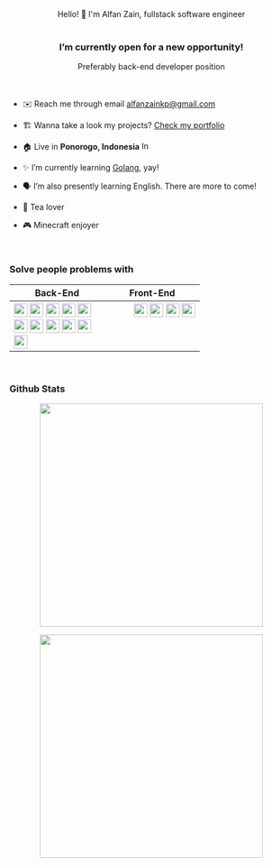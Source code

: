 <div align="center">Hello! 👋 I'm Alfan Zain, fullstack software engineer</div>  
  
<br />

<div align="center"><b><h3>I’m currently open for a new opportunity!</h3></b>
Preferably back-end developer position</div>

<br />
<br />

- ✉️ Reach me through email alfanzainkp@gmail.com

- 🏗 Wanna take a look my projects? [Check my portfolio](https://www.notion.so/alfanzain/Alfan-Zain-s-Portfolio-f021212cc2e840aba33826efc6032731)

- 🏠 Live in <b>Ponorogo, Indonesia</b> <img
  src="https://flagcdn.com/20x15/id.png"
  srcset="https://flagcdn.com/40x30/id.png 2x,
    https://flagcdn.com/60x45/id.png 3x"
  width="20"
  height="15"
  alt="Indonesia">
  
- ✨ I’m currently learning [Golang](https://golang.org/), yay!
  
- 🗣️ I’m also presently learning English. There are more to come!
  
- 🍵 Tea lover

- 🎮 Minecraft enjoyer
  

<br/>  


<h3>Solve people problems with</h3>
<table align="center">
	<tr>
        <th align="center" width="153">
        Back-End
	    </th>
	    <th align="center" width="153">
        Front-End
	    </th>
	</tr>
	<tr>
        <th align="left" valign="top" width="153">
	        <img alt="" src="https://img.shields.io/badge/PHP-777BB4?style=for-the-badge&logo=php&logoColor=white" height="24px" />
	        <img alt="" src="https://img.shields.io/badge/Laravel-FF2D20?style=for-the-badge&logo=laravel&logoColor=white" height="24px" />
		<img alt="" src="https://img.shields.io/badge/Livewire-4E56A6?logo=livewire&logoColor=fff&style=for-the-badge" height="24px" />
			<img alt="" src="https://img.shields.io/badge/TypeScript-007ACC?style=for-the-badge&logo=typescript&logoColor=white" height="24px" />
			<img alt="" src="https://img.shields.io/badge/Node.js-43853D?style=for-the-badge&logo=node.js&logoColor=white" height="24px" />
			<img alt="" src="https://img.shields.io/badge/Express.js-404D59?style=for-the-badge" height="24px" />
			<img alt="" src="https://img.shields.io/badge/sequelize-323330?style=for-the-badge&logo=sequelize&logoColor=blue" height="24px" />
	  	    <img alt="" src="https://img.shields.io/badge/Go-00ADD8?style=for-the-badge&logo=go&logoColor=white" height="24px" />
			<img alt="" src="https://img.shields.io/badge/MySQL-005C84?style=for-the-badge&logo=mysql&logoColor=white" height="24px" />
			<img alt="" src="https://img.shields.io/badge/PostgreSQL-316192?style=for-the-badge&logo=postgresql&logoColor=white" height="24px" />
			<img alt="" src="https://img.shields.io/badge/MongoDB-4EA94B?style=for-the-badge&logo=mongodb&logoColor=white" height="24px" />
	    </th>
	    <th align="right" valign="top" width="153">
	    	<img alt="" src="https://img.shields.io/badge/Vue.js-35495E?style=for-the-badge&logo=vue.js&logoColor=4FC08D" height="24px" />
			<img alt="" src="https://img.shields.io/badge/React-20232A?style=for-the-badge&logo=react&logoColor=61DAFB" height="24px" />
	  	    <img alt="" src="https://img.shields.io/badge/Angular-DD0031?style=for-the-badge&logo=angular&logoColor=white" height="24px" />
	  	    <img alt="" src="https://img.shields.io/badge/Redux-593D88?style=for-the-badge&logo=redux&logoColor=white" height="24px" />
	    </th>
	</tr>
</table>

<br/> 


<h3>Github Stats</h3>  
<p align=center>
  <div align=center>
    <a href="#">
      <img width=396 align="center" src="https://github-readme-stats.vercel.app/api/top-langs/?username=alfanzain&theme=dark&hide_border=false&include_all_commits=false&count_private=false&layout=compact" />
    </a>
  </div>
</p>
<p align=center>
  <div align=center>
    <a href="#" title="Go to Source">
      <img align="center" width=396 src="https://github-readme-stats.vercel.app/api?username=alfanzain&theme=dark&hide_border=false&include_all_commits=false&count_private=false" />
    </a>
  </div>
</p>
